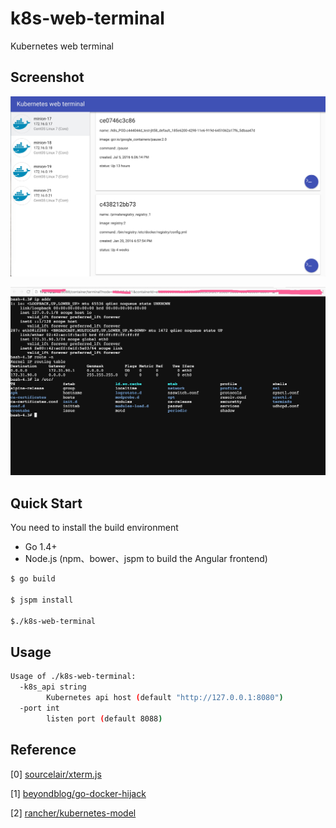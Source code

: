 # k8s-web-terminal
Kubernetes web terminal

## Screenshot

![dasbhoard](/docs/screenshot/dashboard.png?raw=true)

![bash](/docs/screenshot/bash.png?raw=true)

## Quick Start

You need to install the build environment

* Go 1.4+
* Node.js (npm、bower、jspm to build the Angular frontend)

```bash
$ go build 

$ jspm install

$./k8s-web-terminal
```

## Usage

```bash
Usage of ./k8s-web-terminal:
  -k8s_api string
        Kubernetes api host (default "http://127.0.0.1:8080")
  -port int
        listen port (default 8088)
```

## Reference

[0] [sourcelair/xterm.js](https://github.com/sourcelair/xterm.js)

[1] [beyondblog/go-docker-hijack](https://github.com/beyondblog/go-docker-hijack)

[2] [rancher/kubernetes-model](https://github.com/rancher/kubernetes-model)
